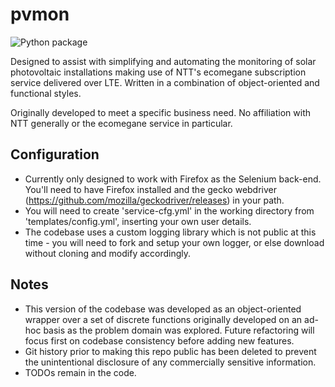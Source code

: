 # pvmon

![Python package](https://github.com/alexclaydon/pvmon/workflows/Python%20package/badge.svg)

Designed to assist with simplifying and automating the monitoring of solar photovoltaic installations making use of NTT's ecomegane subscription service delivered over LTE.  Written in a combination of object-oriented and functional styles.  

Originally developed to meet a specific business need.  No affiliation with NTT generally or the ecomegane service in particular.

## Configuration

* Currently only designed to work with Firefox as the Selenium back-end.  You'll need to have Firefox installed and the gecko webdriver (https://github.com/mozilla/geckodriver/releases) in your path.
* You will need to create 'service-cfg.yml' in the working directory from 'templates/config.yml', inserting your own user details.
* The codebase uses a custom logging library which is not public at this time - you will need to fork and setup your own logger, or else download without cloning and modify accordingly.

## Notes

* This version of the codebase was developed as an object-oriented wrapper over a set of discrete functions originally developed on an ad-hoc basis as the problem domain was explored.  Future refactoring will focus first on codebase consistency before adding new features.
* Git history prior to making this repo public has been deleted to prevent the unintentional disclosure of any commercially sensitive information.
* TODOs remain in the code.
